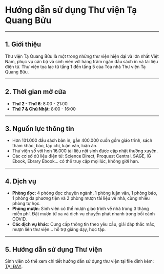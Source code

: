 # Hướng dẫn sử dụng Thư viện Tạ Quang Bửu

---

## 1. Giới thiệu
Thư viện Tạ Quang Bửu là một trong những thư viện hiện đại và lớn nhất Việt Nam, phục vụ cán bộ và sinh viên với hàng trăm ngàn đầu sách in và tài liệu điện tử. Thư viện tọa lạc từ tầng 1 đến tầng 5 của Tòa nhà Thư viện Tạ Quang Bửu.

---

## 2. Thời gian mở cửa
- **Thứ 2 - Thứ 6**: 8:00 - 21:00
- **Thứ 7 & Chủ Nhật**: 8:00 - 16:00

---

## 3. Nguồn lực thông tin
- Hơn 101.000 đầu sách bản in, gần 400.000 cuốn gồm giáo trình, sách tham khảo, báo, tạp chí, luận văn, luận án.
- Thư viện số với hơn 16.000 tài liệu nội sinh được cập nhật thường xuyên.
- Các cơ sở dữ liệu điện tử: Science Direct, Proquest Central, SAGE, IG Ebook, Ebrary Ebook… có thể truy cập mọi lúc, không giới hạn.

---

## 4. Dịch vụ
- **Phòng đọc**: 4 phòng đọc chuyên ngành, 1 phòng luận văn, 1 phòng báo, 1 phòng đa phương tiện và 2 phòng mượn tài liệu về nhà, cùng nhiều phòng tự học.
- **Phòng mượn**: Sinh viên có thể mượn giáo trình về nhà trong 3 tháng miễn phí. Đặt mượn từ xa và dịch vụ chuyển phát nhanh trong bối cảnh COVID.
- **Các dịch vụ khác**: Cung cấp thông tin theo yêu cầu, giải đáp thắc mắc, mượn liên thư viện… hỗ trợ giảng dạy, học tập.

---

## 5. Hướng dẫn sử dụng Thư viện
Sinh viên có thể xem chi tiết hướng dẫn sử dụng thư viện tại file đính kèm: [TẠI ĐÂY](https://husteduvn-my.sharepoint.com/:p:/g/personal/khai_tranquang_hust_edu_vn1/EVKhCX2VfdFNg5HYOLL3qFkBV_slGgVW5w5JzN3i8LlEeA?e=VWUOlr).
